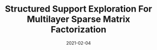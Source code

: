 ---
title: "Structured Support Exploration For Multilayer Sparse Matrix Factorization"
collection: publications
permalink: /publication/2021-02-04-structuredexploration
type: conf
date: 2021-02-04
venue: 'IEEE International Conference on Acoustics, Speech and Signal Processing, Jun 2021, Toronto, Ontario, Canada'
paperurl: 'https://hal.inria.fr/hal-03132013  '
---